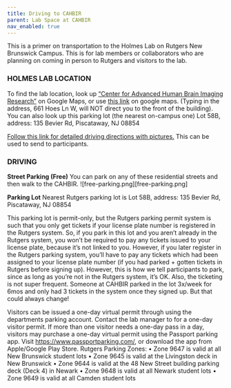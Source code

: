 ```yaml
---
title: Driving to CAHBIR
parent: Lab Space at CAHBIR
nav_enabled: true 
---
```


This is a primer on transportation to the Holmes Lab on Rutgers New Brunswick Campus. This is for lab members or collaborators who are planning on coming in person to Rutgers and visitors to the lab. 

### HOLMES LAB LOCATION
To find the lab location, look up [“Center for Advanced Human Brain Imaging Research”](https://go.rutgers.edu/map-to-CAHBIR) on Google Maps, or use [this link](https://go.rutgers.edu/map-to-CAHBIR) on google maps. (Typing in the address, 661 Hoes Ln W, will NOT direct you to the front of the building). 
You can also look up this parking lot (the nearest on-campus one) Lot 58B, address: 135 Bevier Rd, Piscataway, NJ 08854


[Follow this link for detailed driving directions with pictures.](https://rutgers.box.com/s/p9mfn3augublbjgxtg8ky9plrd8wuhtz) This can be used to send to participants.

### DRIVING
**Street Parking (Free)**
You can park on any of these residential streets and then walk to the CAHBIR. 
![free-parking.png][free-parking.png]

**Parking Lot**
Nearest Rutgers parking lot is Lot 58B, address: 135 Bevier Rd, Piscataway, NJ 08854

This parking lot is permit-only, but the Rutgers parking permit system is such that you only get tickets if your license plate number is registered in the Rutgers system. So, if you park in this lot and you aren’t already in the Rutgers system, you won’t be required to pay any tickets issued to your license plate, because it’s not linked to you. However, if you later register in the Rutgers parking system, you’ll have to pay any tickets which had been assigned to your license plate number (if you had parked + gotten tickets in Rutgers before signing up). However, this is how we tell participants to park, since as long as you’re not in the Rutgers system, it’s OK. Also, the ticketing is not super frequent. Someone at CAHBIR parked in the lot 3x/week for 6mos and only had 3 tickets in the system once they signed up. But that could always change!  

Visitors can be issued a one-day virtual permit through using the departments parking account. Contact the lab manager to for a one-day visitor permit. If more than one visitor needs a one-day pass in a day, visitors may purchase a one-day virtual permit using the Passport parking app. Visit https://www.passportparking.com/, or download the app from Apple/Google Play Store.
Rutgers Parking Zones:
•	Zone 9647 is valid at all New Brunswick student lots
•	Zone 9645 is valid at the Livingston deck in New Brunswick
•	Zone 9644 is valid at the 48 New Street building parking deck (Deck 4) in Newark
•	Zone 9648 is valid at all Newark student lots
•	Zone 9649 is valid at all Camden student lots

